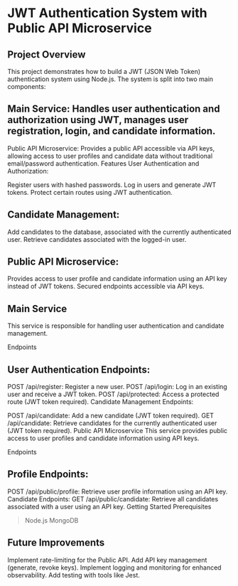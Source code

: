 # JWT Authentication System with Public API Microservice
## Project Overview
This project demonstrates how to build a JWT (JSON Web Token) authentication system using Node.js. The system is split into two main components:

## Main Service: Handles user authentication and authorization using JWT, manages user registration, login, and candidate information.
Public API Microservice: Provides a public API accessible via API keys, allowing access to user profiles and candidate data without traditional email/password authentication.
Features
User Authentication and Authorization:

Register users with hashed passwords.
Log in users and generate JWT tokens.
Protect certain routes using JWT authentication.
## Candidate Management:

Add candidates to the database, associated with the currently authenticated user.
Retrieve candidates associated with the logged-in user.
## Public API Microservice:

Provides access to user profile and candidate information using an API key instead of JWT tokens.
Secured endpoints accessible via API keys.

## Main Service
This service is responsible for handling user authentication and candidate management.

Endpoints
## User Authentication Endpoints:

POST /api/register: Register a new user.
POST /api/login: Log in an existing user and receive a JWT token.
POST /api/protected: Access a protected route (JWT token required).
Candidate Management Endpoints:

POST /api/candidate: Add a new candidate (JWT token required).
GET /api/candidate: Retrieve candidates for the currently authenticated user (JWT token required).
Public API Microservice
This service provides public access to user profiles and candidate information using API keys.

Endpoints
## Profile Endpoints:
POST /api/public/profile: Retrieve user profile information using an API key.
Candidate Endpoints:
GET /api/public/candidate: Retrieve all candidates associated with a user using an API key.
Getting Started
Prerequisites
> Node.js
> MongoDB

## Future Improvements
Implement rate-limiting for the Public API.
Add API key management (generate, revoke keys).
Implement logging and monitoring for enhanced observability.
Add testing with tools like Jest.
